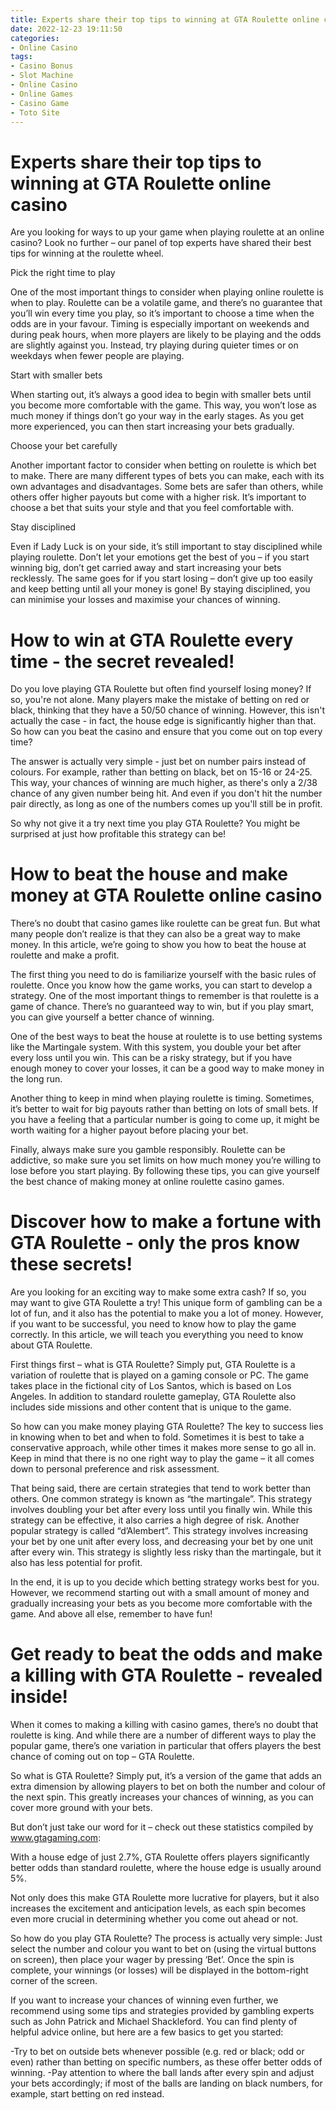 ```yaml
---
title: Experts share their top tips to winning at GTA Roulette online casino
date: 2022-12-23 19:11:50
categories:
- Online Casino
tags:
- Casino Bonus
- Slot Machine
- Online Casino
- Online Games
- Casino Game
- Toto Site
---
```



#  Experts share their top tips to winning at GTA Roulette online casino

Are you looking for ways to up your game when playing roulette at an online casino? Look no further – our panel of top experts have shared their best tips for winning at the roulette wheel.

Pick the right time to play

One of the most important things to consider when playing online roulette is when to play. Roulette can be a volatile game, and there’s no guarantee that you’ll win every time you play, so it’s important to choose a time when the odds are in your favour. Timing is especially important on weekends and during peak hours, when more players are likely to be playing and the odds are slightly against you. Instead, try playing during quieter times or on weekdays when fewer people are playing.

Start with smaller bets

When starting out, it’s always a good idea to begin with smaller bets until you become more comfortable with the game. This way, you won’t lose as much money if things don’t go your way in the early stages. As you get more experienced, you can then start increasing your bets gradually.

Choose your bet carefully

Another important factor to consider when betting on roulette is which bet to make. There are many different types of bets you can make, each with its own advantages and disadvantages. Some bets are safer than others, while others offer higher payouts but come with a higher risk. It’s important to choose a bet that suits your style and that you feel comfortable with.

Stay disciplined

Even if Lady Luck is on your side, it’s still important to stay disciplined while playing roulette. Don’t let your emotions get the best of you – if you start winning big, don’t get carried away and start increasing your bets recklessly. The same goes for if you start losing – don’t give up too easily and keep betting until all your money is gone! By staying disciplined, you can minimise your losses and maximise your chances of winning.

#  How to win at GTA Roulette every time - the secret revealed!

Do you love playing GTA Roulette but often find yourself losing money? If so, you're not alone. Many players make the mistake of betting on red or black, thinking that they have a 50/50 chance of winning. However, this isn't actually the case - in fact, the house edge is significantly higher than that. So how can you beat the casino and ensure that you come out on top every time?

The answer is actually very simple - just bet on number pairs instead of colours. For example, rather than betting on black, bet on 15-16 or 24-25. This way, your chances of winning are much higher, as there's only a 2/38 chance of any given number being hit. And even if you don't hit the number pair directly, as long as one of the numbers comes up you'll still be in profit.

So why not give it a try next time you play GTA Roulette? You might be surprised at just how profitable this strategy can be!

#  How to beat the house and make money at GTA Roulette online casino

There’s no doubt that casino games like roulette can be great fun. But what many people don’t realize is that they can also be a great way to make money. In this article, we’re going to show you how to beat the house at roulette and make a profit.

The first thing you need to do is familiarize yourself with the basic rules of roulette. Once you know how the game works, you can start to develop a strategy. One of the most important things to remember is that roulette is a game of chance. There’s no guaranteed way to win, but if you play smart, you can give yourself a better chance of winning.

One of the best ways to beat the house at roulette is to use betting systems like the Martingale system. With this system, you double your bet after every loss until you win. This can be a risky strategy, but if you have enough money to cover your losses, it can be a good way to make money in the long run.

Another thing to keep in mind when playing roulette is timing. Sometimes, it’s better to wait for big payouts rather than betting on lots of small bets. If you have a feeling that a particular number is going to come up, it might be worth waiting for a higher payout before placing your bet.

Finally, always make sure you gamble responsibly. Roulette can be addictive, so make sure you set limits on how much money you’re willing to lose before you start playing. By following these tips, you can give yourself the best chance of making money at online roulette casino games.

#  Discover how to make a fortune with GTA Roulette - only the pros know these secrets!

Are you looking for an exciting way to make some extra cash? If so, you may want to give GTA Roulette a try! This unique form of gambling can be a lot of fun, and it also has the potential to make you a lot of money. However, if you want to be successful, you need to know how to play the game correctly. In this article, we will teach you everything you need to know about GTA Roulette.

First things first – what is GTA Roulette? Simply put, GTA Roulette is a variation of roulette that is played on a gaming console or PC. The game takes place in the fictional city of Los Santos, which is based on Los Angeles. In addition to standard roulette gameplay, GTA Roulette also includes side missions and other content that is unique to the game.

So how can you make money playing GTA Roulette? The key to success lies in knowing when to bet and when to fold. Sometimes it is best to take a conservative approach, while other times it makes more sense to go all in. Keep in mind that there is no one right way to play the game – it all comes down to personal preference and risk assessment.

That being said, there are certain strategies that tend to work better than others. One common strategy is known as “the martingale”. This strategy involves doubling your bet after every loss until you finally win. While this strategy can be effective, it also carries a high degree of risk. Another popular strategy is called “d’Alembert”. This strategy involves increasing your bet by one unit after every loss, and decreasing your bet by one unit after every win. This strategy is slightly less risky than the martingale, but it also has less potential for profit.

In the end, it is up to you decide which betting strategy works best for you. However, we recommend starting out with a small amount of money and gradually increasing your bets as you become more comfortable with the game. And above all else, remember to have fun!

#  Get ready to beat the odds and make a killing with GTA Roulette - revealed inside!

When it comes to making a killing with casino games, there’s no doubt that roulette is king. And while there are a number of different ways to play the popular game, there’s one variation in particular that offers players the best chance of coming out on top – GTA Roulette.

So what is GTA Roulette? Simply put, it’s a version of the game that adds an extra dimension by allowing players to bet on both the number and colour of the next spin. This greatly increases your chances of winning, as you can cover more ground with your bets.

But don’t just take our word for it – check out these statistics compiled by www.gtagaming.com:

With a house edge of just 2.7%, GTA Roulette offers players significantly better odds than standard roulette, where the house edge is usually around 5%.

Not only does this make GTA Roulette more lucrative for players, but it also increases the excitement and anticipation levels, as each spin becomes even more crucial in determining whether you come out ahead or not.

So how do you play GTA Roulette? The process is actually very simple: Just select the number and colour you want to bet on (using the virtual buttons on screen), then place your wager by pressing ‘Bet’. Once the spin is complete, your winnings (or losses) will be displayed in the bottom-right corner of the screen.

If you want to increase your chances of winning even further, we recommend using some tips and strategies provided by gambling experts such as John Patrick and Michael Shackleford. You can find plenty of helpful advice online, but here are a few basics to get you started:

-Try to bet on outside bets whenever possible (e.g. red or black; odd or even) rather than betting on specific numbers, as these offer better odds of winning.
-Pay attention to where the ball lands after every spin and adjust your bets accordingly; if most of the balls are landing on black numbers, for example, start betting on red instead.